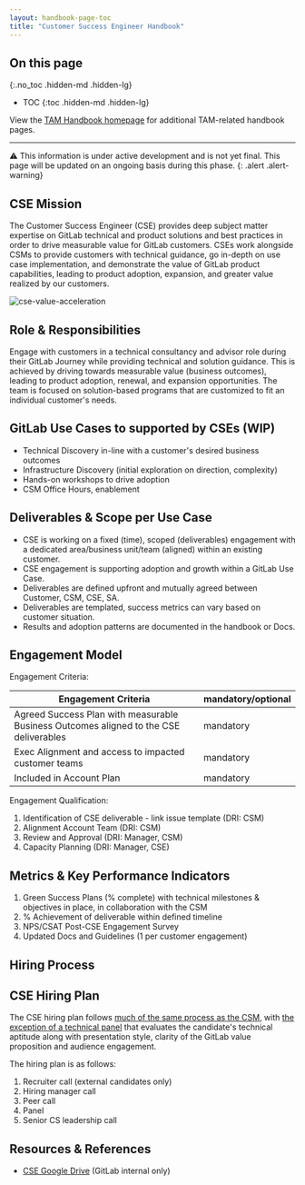```yaml
---
layout: handbook-page-toc
title: "Customer Success Engineer Handbook"
---
```

## On this page
{:.no_toc .hidden-md .hidden-lg}

- TOC
{:toc .hidden-md .hidden-lg}

View the [TAM Handbook homepage](/handbook/customer-success/csm/) for additional TAM-related handbook pages.

---

⚠️ This information is under active development and is not yet final. This page will be updated on an ongoing basis during this phase.
{: .alert .alert-warning}

## CSE Mission
The Customer Success Engineer (CSE) provides deep subject matter expertise on GitLab technical and product solutions and best practices in order to drive measurable value for GitLab customers.  CSEs work alongside CSMs to provide customers with technical guidance, go in-depth on use case implementation, and demonstrate the value of GitLab product capabilities, leading to product adoption, expansion, and greater value realized by our customers.

![cse-value-acceleration](/handbook/customer-success/csm/cse/LandAdoptExpand.png)

## Role & Responsibilities
Engage with customers in a technical consultancy and advisor role during their GitLab Journey while providing technical and solution guidance. This is achieved by driving towards measurable value (business outcomes), leading to product adoption, renewal, and expansion opportunities. The team is focused on solution-based programs that are customized to fit an individual customer's needs. 

## GitLab Use Cases to supported by CSEs (WIP)

- Technical Discovery in-line with a customer's desired business outcomes
- Infrastructure Discovery (initial exploration on direction, complexity)
- Hands-on workshops to drive adoption
- CSM Office Hours, enablement

## Deliverables & Scope per Use Case
- CSE is working on a fixed (time), scoped (deliverables) engagement with a dedicated area/business unit/team (aligned) within an existing customer.
- CSE engagement is supporting adoption and growth within a GitLab Use Case.
- Deliverables are defined upfront and mutually agreed between Customer, CSM, CSE, SA.
- Deliverables are templated, success metrics can vary based on customer situation.
- Results and adoption patterns are documented in the handbook or Docs.

## Engagement Model

Engagement Criteria:

| Engagement Criteria                                                                    | mandatory/optional |
|----------------------------------------------------------------------------------------|--------------------|
| Agreed Success Plan with measurable Business Outcomes aligned to the CSE deliverables  | mandatory          |
| Exec Alignment and access to impacted customer teams                                   | mandatory          |
| Included in Account Plan                                                               | mandatory          |

Engagement Qualification:
1. Identification of CSE deliverable - link issue template (DRI: CSM)
1. Alignment Account Team (DRI: CSM)
1. Review and Approval (DRI: Manager, CSM) 
1. Capacity Planning (DRI: Manager, CSE)

## Metrics & Key Performance Indicators
1. Green Success Plans (% complete) with technical milestones & objectives in place, in collaboration with the CSM
1. % Achievement of deliverable within defined timeline
1. NPS/CSAT Post-CSE Engagement Survey
1. Updated Docs and Guidelines (1 per customer engagement)

## Hiring Process

## CSE Hiring Plan

The CSE hiring plan follows [much of the same process as the CSM](/job-families/sales/customer-success-management/#hiring-process), with [the exception of a technical panel](https://sa-demo-group.gitlab.io/sa-candidate-experience/panel_instructions) that evaluates the candidate's technical aptitude along with presentation style, clarity of the GitLab value proposition and audience engagement.

The hiring plan is as follows:
1. Recruiter call (external candidates only)
1. Hiring manager call
1. Peer call 
1. Panel 
1. Senior CS leadership call

## Resources & References

- [CSE Google Drive](https://drive.google.com/drive/folders/1AKVpZRXDC4cHlr794gH-RUZCdiNb114I?usp=sharing) (GitLab internal only)
